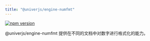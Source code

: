 ```yaml
---
title: "@univerjs/engine-numfmt"
---
```


[![npm version](https://img.shields.io/npm/v/@univerjs/engine-numfmt)](https://npmjs.org/package/@univerjs/engine-numfmt)

@univerjs/engine-numfmt 提供在不同的文档中对数字进行格式化的能力。
